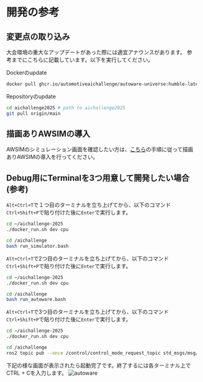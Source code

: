 # 開発の参考

## 変更点の取り込み

大会環境の重大なアップデートがあった際には適宜アナウンスがあります。
参考までにこちらに記載しています。以下を実行してください。

Dockerのupdate

```bash
docker pull ghcr.io/automotiveaichallenge/autoware-universe:humble-latest
```

Repositoryのupdate

```sh
cd aichallenge2025 # path to aichallenge2025
git pull origin/main
```

## 描画ありAWSIMの導入

AWSIMのシミュレーション画面を確認したい方は、[こちら](../setup/visible-simulation.ja.md)の手順に従って描画ありAWSIMの導入を行ってください。

## Debug用にTerminalを3つ用意して開発したい場合 (参考)

`Alt+Ctrl+T`で１つ目のターミナルを立ち上げてから、以下のコマンド`Ctrl+Shift+P`で貼り付けた後に`Enter`で実行します。

```bash
cd ~/aichallenge-2025
./docker_run.sh dev cpu
```

```bash
cd /aichallenge
bash run_simulator.bash
```

`Alt+Ctrl+T`で2つ目のターミナルを立ち上げてから、以下のコマンド`Ctrl+Shift+P`で貼り付けた後に`Enter`で実行します。

```bash
cd ~/aichallenge-2025
./docker_run.sh dev cpu
```

```bash
cd /aichallenge
bash run_autoware.bash
```

`Alt+Ctrl+T`で3つ目のターミナルを立ち上げてから、以下のコマンド`Ctrl+Shift+P`で貼り付けた後に`Enter`で実行します。

```bash
cd ~/aichallenge-2025
./docker_run.sh dev cpu
```

```bash
cd /aichallenge
ros2 topic pub --once /control/control_mode_request_topic std_msgs/msg/Bool '{data: true}' >/dev/null
```

下記の様な画面が表示されたら起動完了です。終了するには各ターミナル上でCTRL + Cを入力します。
![autoware](./images/autoware.png)
